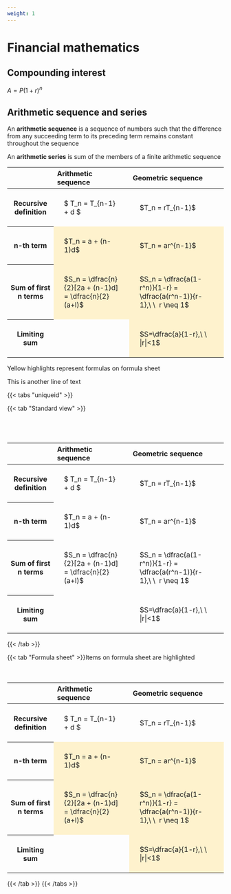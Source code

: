 ```yaml
---
weight: 1
---
```


# Financial mathematics

## Compounding interest


$\displaystyle A = P(1+r)^n$


## Arithmetic sequence and series

An **arithmetic sequence** is a sequence of numbers such that the difference from any succeeding term to its preceding term remains constant throughout the sequence

An **arithmetic series** is sum of the members of a finite arithmetic sequence


<style type="text/css">
#T_760da th.col_heading {
  text-align: left;
  font-size: 1em;
}
#T_760da td {
  text-align: left;
  font-size: 1em;
  padding: 1.5em;
}
#T_760da_row0_col0, #T_760da_row0_col1, #T_760da_row3_col0 {
  white-space: pre-wrap;
}
#T_760da_row1_col0, #T_760da_row1_col1, #T_760da_row2_col0, #T_760da_row2_col1, #T_760da_row3_col1 {
  background-color: rgba(255,194,10, 0.2);
  white-space: pre-wrap;
}
</style>
<table id="T_760da">
  <thead>
    <tr>
      <th class="blank level0" >&nbsp;</th>
      <th id="T_760da_level0_col0" class="col_heading level0 col0" >Arithmetic sequence</th>
      <th id="T_760da_level0_col1" class="col_heading level0 col1" >Geometric sequence</th>
    </tr>
  </thead>
  <tbody>
    <tr>
      <th id="T_760da_level0_row0" class="row_heading level0 row0" >Recursive definition</th>
      <td id="T_760da_row0_col0" class="data row0 col0" >$ T_n = T_{n-1} + d $</td>
      <td id="T_760da_row0_col1" class="data row0 col1" >$T_n = rT_{n-1}$</td>
    </tr>
    <tr>
      <th id="T_760da_level0_row1" class="row_heading level0 row1" >n-th term</th>
      <td id="T_760da_row1_col0" class="data row1 col0" >$T_n = a + (n-1)d$</td>
      <td id="T_760da_row1_col1" class="data row1 col1" >$T_n = ar^{n-1}$</td>
    </tr>
    <tr>
      <th id="T_760da_level0_row2" class="row_heading level0 row2" >Sum of first n terms</th>
      <td id="T_760da_row2_col0" class="data row2 col0" >$S_n = \dfrac{n}{2}[2a + (n-1)d] = \dfrac{n}{2}(a+l)$</td>
      <td id="T_760da_row2_col1" class="data row2 col1" >$S_n = \dfrac{a(1-r^n)}{1-r} = \dfrac{a(r^n-1)}{r-1},\ \  r \neq 1$</td>
    </tr>
    <tr>
      <th id="T_760da_level0_row3" class="row_heading level0 row3" >Limiting sum</th>
      <td id="T_760da_row3_col0" class="data row3 col0" ></td>
      <td id="T_760da_row3_col1" class="data row3 col1" >$S=\dfrac{a}{1-r},\ \ |r|<1$</td>
    </tr>
  </tbody>
</table>



Yellow highlights represent formulas on formula sheet

This is another line of text

{{< tabs "uniqueid" >}}

{{< tab "Standard view" >}}

#  
<br>
<style type="text/css">
#T_355d4 th.col_heading {
  text-align: left;
  font-size: 1em;
}
#T_355d4 td {
  text-align: left;
  font-size: 1em;
  padding: 1.5em;
}
#T_355d4_row0_col0, #T_355d4_row0_col1, #T_355d4_row1_col0, #T_355d4_row1_col1, #T_355d4_row2_col0, #T_355d4_row2_col1, #T_355d4_row3_col0, #T_355d4_row3_col1 {
  white-space: pre-wrap;
}
</style>
<table id="T_355d4">
  <thead>
    <tr>
      <th class="blank level0" >&nbsp;</th>
      <th id="T_355d4_level0_col0" class="col_heading level0 col0" >Arithmetic sequence</th>
      <th id="T_355d4_level0_col1" class="col_heading level0 col1" >Geometric sequence</th>
    </tr>
  </thead>
  <tbody>
    <tr>
      <th id="T_355d4_level0_row0" class="row_heading level0 row0" >Recursive definition</th>
      <td id="T_355d4_row0_col0" class="data row0 col0" >$ T_n = T_{n-1} + d $</td>
      <td id="T_355d4_row0_col1" class="data row0 col1" >$T_n = rT_{n-1}$</td>
    </tr>
    <tr>
      <th id="T_355d4_level0_row1" class="row_heading level0 row1" >n-th term</th>
      <td id="T_355d4_row1_col0" class="data row1 col0" >$T_n = a + (n-1)d$</td>
      <td id="T_355d4_row1_col1" class="data row1 col1" >$T_n = ar^{n-1}$</td>
    </tr>
    <tr>
      <th id="T_355d4_level0_row2" class="row_heading level0 row2" >Sum of first n terms</th>
      <td id="T_355d4_row2_col0" class="data row2 col0" >$S_n = \dfrac{n}{2}[2a + (n-1)d] = \dfrac{n}{2}(a+l)$</td>
      <td id="T_355d4_row2_col1" class="data row2 col1" >$S_n = \dfrac{a(1-r^n)}{1-r} = \dfrac{a(r^n-1)}{r-1},\ \  r \neq 1$</td>
    </tr>
    <tr>
      <th id="T_355d4_level0_row3" class="row_heading level0 row3" >Limiting sum</th>
      <td id="T_355d4_row3_col0" class="data row3 col0" ></td>
      <td id="T_355d4_row3_col1" class="data row3 col1" >$S=\dfrac{a}{1-r},\ \ |r|<1$</td>
    </tr>
  </tbody>
</table>
{{< /tab >}}

{{< tab "Formula sheet" >}}Items on formula sheet are highlighted
<br><br><br>
<style type="text/css">
#T_359d9 th.col_heading {
  text-align: left;
  font-size: 1em;
}
#T_359d9 td {
  text-align: left;
  font-size: 1em;
  padding: 1.5em;
}
#T_359d9_row0_col0, #T_359d9_row0_col1, #T_359d9_row3_col0 {
  white-space: pre-wrap;
}
#T_359d9_row1_col0, #T_359d9_row1_col1, #T_359d9_row2_col0, #T_359d9_row2_col1, #T_359d9_row3_col1 {
  background-color: rgba(255,194,10, 0.2);
  white-space: pre-wrap;
}
</style>
<table id="T_359d9">
  <thead>
    <tr>
      <th class="blank level0" >&nbsp;</th>
      <th id="T_359d9_level0_col0" class="col_heading level0 col0" >Arithmetic sequence</th>
      <th id="T_359d9_level0_col1" class="col_heading level0 col1" >Geometric sequence</th>
    </tr>
  </thead>
  <tbody>
    <tr>
      <th id="T_359d9_level0_row0" class="row_heading level0 row0" >Recursive definition</th>
      <td id="T_359d9_row0_col0" class="data row0 col0" >$ T_n = T_{n-1} + d $</td>
      <td id="T_359d9_row0_col1" class="data row0 col1" >$T_n = rT_{n-1}$</td>
    </tr>
    <tr>
      <th id="T_359d9_level0_row1" class="row_heading level0 row1" >n-th term</th>
      <td id="T_359d9_row1_col0" class="data row1 col0" >$T_n = a + (n-1)d$</td>
      <td id="T_359d9_row1_col1" class="data row1 col1" >$T_n = ar^{n-1}$</td>
    </tr>
    <tr>
      <th id="T_359d9_level0_row2" class="row_heading level0 row2" >Sum of first n terms</th>
      <td id="T_359d9_row2_col0" class="data row2 col0" >$S_n = \dfrac{n}{2}[2a + (n-1)d] = \dfrac{n}{2}(a+l)$</td>
      <td id="T_359d9_row2_col1" class="data row2 col1" >$S_n = \dfrac{a(1-r^n)}{1-r} = \dfrac{a(r^n-1)}{r-1},\ \  r \neq 1$</td>
    </tr>
    <tr>
      <th id="T_359d9_level0_row3" class="row_heading level0 row3" >Limiting sum</th>
      <td id="T_359d9_row3_col0" class="data row3 col0" ></td>
      <td id="T_359d9_row3_col1" class="data row3 col1" >$S=\dfrac{a}{1-r},\ \ |r|<1$</td>
    </tr>
  </tbody>
</table>
{{< /tab >}}
{{< /tabs >}}
